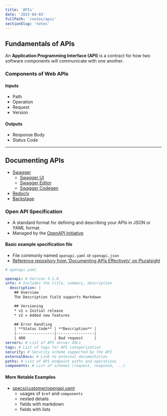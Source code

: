 ```yaml
---
title: 'APIs'
date: '2025-04-03'
fullPath: '/notes/apis'
sectionSlug: 'notes'
---
```


## Fundamentals of APIs

An **Application Programming Interface (API)** is a contract for how two software components will communicate with one another.

### Components of Web APIs

#### **Inputs**

- Path
- Operation
- Request
- Version

#### **Outputs**

- Response Body
- Status Code

---

## Documenting APIs

- [Swagger](https://swagger.io/)
  - [Swagger UI](https://swagger.io/tools/swagger-ui/)
  - [Swagger Editor](https://swagger.io/tools/swagger-editor/)
  - [Swagger Codegen](https://swagger.io/tools/swagger-codegen/)
- [Redocly](https://redocly.com/)
- [Backstage](https://backstage.io/)

### Open API Specification

- A standard format for defining and describing your APIs in JSON or YAML format.
- Managed by the [OpenAPI Initiative](https://www.openapis.org/)

#### Basic example specification file

- File commonly named `openapi.yaml` or `openapi.json`
- [Reference repository from 'Documenting APIs Effectively' on Pluralsight](https://github.com/saurookadook/carved-rock-fitness-openapi-spec)

```yaml
# openapi.yaml

openapi: # Version 3.1.0
info: # Includes the title, summary, description
  description: |
    ## Overview
    The Description field supports Markdown

    ## Versioning
    * v1 = Initial release
    * v2 = Added new features

    ## Error Handling
    | **Status Code** | **Description** |
    |-----------------|-----------------|
    | 400             | Bad request     |
servers: # List of API server URLs
tags: # List of tags for API categorization
security: # Security scheme supported by the API
externalDocs: # Link to external documentation
paths: # List of API endpoint paths and operations
components: # List of schemas (request, response, ...)
```

#### More Notable Examples

- [specs/customer/openapi.yaml](https://github.com/saurookadook/carved-rock-fitness-openapi-spec/blob/main/specs/customer/openapi.yaml)
  - usages of `$ref` and `components`
  - nested details
  - fields with markdown
  - fields with lists
